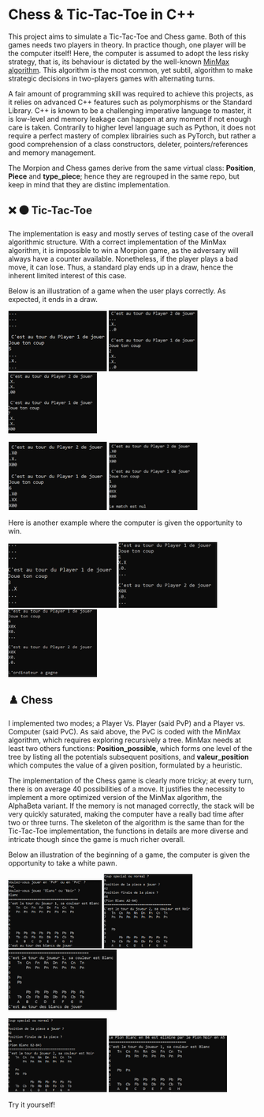# Chess & Tic-Tac-Toe in C++

This project aims to simulate a Tic-Tac-Toe and Chess game. Both of this games needs two players in theory. In practice though, one player will be the computer itself!
Here, the computer is assumed to adopt the less risky strategy, that is, its behaviour is dictated by the well-known [MinMax algorithm](https://en.wikipedia.org/wiki/Minimax). This algorithm is the most common, yet subtil, algorithm to make
strategic decisions in two-players games with alternating turns.

A fair amount of programming skill was required to achieve this projects, as it relies on advanced C++ features such as polymorphisms or the Standard Library.
C++ is known to be a challenging imperative language to master, it is low-level and memory leakage can happen at any moment if not enough care is taken. Contrarily to higher level language such as Python, it does not require a perfect mastery of 
complex librairies such as PyTorch, but rather a good comprehension of a class constructors, deleter, pointers/references and memory management.

The Morpion and Chess games derive from the same virtual class: **Position**, **Piece** and **type_piece**; hence they are regrouped in the same repo, but 
keep in mind that they are distinc implementation.

## ❌ ⚫ Tic-Tac-Toe

The implementation is easy and mostly serves of testing case of the overall algorithmic structure. With a correct implementation
of the MinMax algorithm, it is impossible to win a Morpion game, as the adversary will always have a counter available.
Nonetheless, if the player plays a bad move, it can lose. Thus, a standard play ends up in a draw, hence the inherent limited interest
of this case.

Below is an illustration of a game when the user plays correctly. As expected, it ends in a draw.

<img src="Tic-Tac-Toe/img/1.PNG" alt="drawing" width="200"/> <img src="Tic-Tac-Toe/img/2.PNG" alt="drawing" width="180"/> <img src="Tic-Tac-Toe/img/3.PNG" alt="drawing" width="180"/>

<img src="Tic-Tac-Toe/img/4.PNG" alt="drawing" width="200"/> <img src="Tic-Tac-Toe/img/5.PNG" alt="drawing" width="180"/>

Here is another example where the computer is given the opportunity to win.

<img src="Tic-Tac-Toe/img/1-p.PNG" alt="drawing" width="220"/> <img src="Tic-Tac-Toe/img/2-p.PNG" alt="drawing" width="200"/> <img src="Tic-Tac-Toe/img/3-p.PNG" alt="drawing" width="180"/>


## ♟️ Chess

I implemented two modes; a Player Vs. Player (said PvP) and a Player vs. Computer (said PvC). As said above, the PvC is coded with the MinMax algorithm, which requires exploring recursively a tree.
MinMax needs at least two others functions: **Position_possible**, which forms one level of the tree by listing all the potentials subsequent positions, and **valeur_position** which computes 
the value of a given position, formulated by a heuristic.

The implementation of the Chess game is clearly more tricky; at every turn, there is on average 40 possibilities of a move. It justifies the necessity to implement a
more optimized version of the MinMax algorithm, the AlphaBeta variant. If the memory is
not managed correctly, the stack will be very quickly saturated, making the computer have a really bad time after two or three turns. The skeleton of the algorithm is the same than for the Tic-Tac-Toe implementation, 
the functions in details are more diverse and intricate though since the game is much richer overall.

Below an illustration of the beginning of a game, the computer is given the opportunity to take a white pawn.

<img src="Chess/img/1.PNG" alt="drawing" width="190"/> <img src="Chess/img/2.PNG" alt="drawing" width="180"/> <img src="Chess/img/3.PNG" alt="drawing" width="220"/>

<img src="Chess/img/4.PNG" alt="drawing" width="200"/> <img src="Chess/img/5.PNG" alt="drawing" width="240"/>

Try it yourself! 